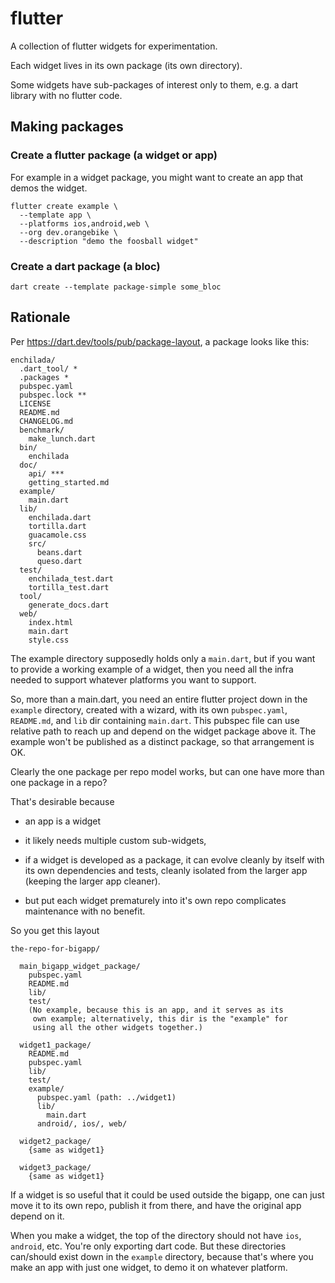 # flutter

A collection of flutter widgets for experimentation.

Each widget lives in its own package (its own directory).

Some widgets have sub-packages of interest only to them,
e.g. a dart library with no flutter code.

## Making packages

### Create a flutter package (a widget or app)

For example in a widget package, you might want to create
an app that demos the widget.

```
flutter create example \
  --template app \
  --platforms ios,android,web \
  --org dev.orangebike \
  --description "demo the foosball widget"
```

### Create a dart package (a bloc)

```
dart create --template package-simple some_bloc
```

## Rationale

Per https://dart.dev/tools/pub/package-layout, a package looks like this:

```
enchilada/
  .dart_tool/ *
  .packages *
  pubspec.yaml
  pubspec.lock **
  LICENSE
  README.md
  CHANGELOG.md
  benchmark/
    make_lunch.dart
  bin/
    enchilada
  doc/
    api/ ***
    getting_started.md
  example/
    main.dart
  lib/
    enchilada.dart
    tortilla.dart
    guacamole.css
    src/
      beans.dart
      queso.dart
  test/
    enchilada_test.dart
    tortilla_test.dart
  tool/
    generate_docs.dart
  web/
    index.html
    main.dart
    style.css
```

The example directory supposedly holds only a `main.dart`,
but if you want to provide a working example of a widget,
then you need all the infra needed to support whatever
platforms you want to support.

So, more than a main.dart, you need an entire flutter
project down in the `example` directory, created with a
wizard, with its own `pubspec.yaml`, `README.md`, and `lib`
dir containing `main.dart`.  This pubspec file can use
relative path to reach up and depend on the widget package
above it.  The example won't be published as a distinct package,
so that arrangement is OK.

Clearly the one package per repo model works, but can one
have more than one package in a repo?

That's desirable because

* an app is a widget

* it likely needs multiple custom sub-widgets,

* if a widget is developed as a package, it can evolve
  cleanly by itself with its own dependencies and tests,
  cleanly isolated from the larger app (keeping the larger
  app cleaner).

* but put each widget prematurely into it's own repo
  complicates maintenance with no benefit.

So you get this layout

```
the-repo-for-bigapp/

  main_bigapp_widget_package/
    pubspec.yaml
    README.md
    lib/
    test/
    (No example, because this is an app, and it serves as its
     own example; alternatively, this dir is the "example" for
     using all the other widgets together.)

  widget1_package/
    README.md
    pubspec.yaml
    lib/
    test/
    example/
      pubspec.yaml (path: ../widget1)
      lib/
        main.dart
      android/, ios/, web/

  widget2_package/
    {same as widget1}

  widget3_package/
    {same as widget1}
```

If a widget is so useful that it could be used outside
the bigapp, one can just move it to its own repo, publish
it from there, and have the original app depend on it.

When you make a widget, the top of the directory should not
have `ios`, `android`, etc.  You're only exporting dart
code.  But these directories can/should exist down in the
`example` directory, because that's where you make an app
with just one widget, to demo it on whatever platform.
